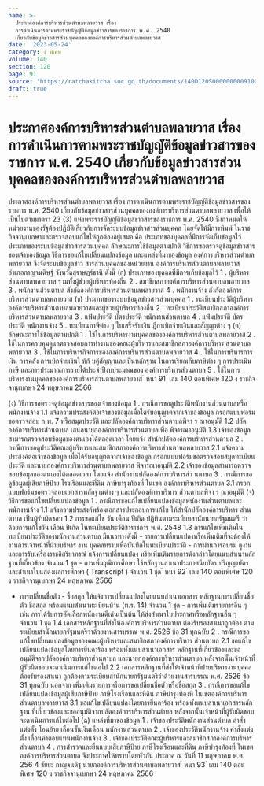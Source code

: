 ```yaml
---
name: >-
  ประกาศองค์การบริหารส่วนตำบลพลายวาส เรื่อง
  การดำเนินการตามพระราชบัญญัติข้อมูลข่าวสารของราชการ พ.ศ. 2540
  เกี่ยวกับข้อมูลข่าวสารส่วนบุคคลขององค์การบริหารส่วนตำบลพลายวาส
date: '2023-05-24'
category: ง พิเศษ
volume: 140
section: 120
page: 91
source: 'https://ratchakitcha.soc.go.th/documents/140D120S0000000009100.pdf'
draft: true
---
```


# ประกาศองค์การบริหารส่วนตำบลพลายวาส เรื่อง การดำเนินการตามพระราชบัญญัติข้อมูลข่าวสารของราชการ พ.ศ. 2540 เกี่ยวกับข้อมูลข่าวสารส่วนบุคคลขององค์การบริหารส่วนตำบลพลายวาส

ประกาศองค์การบริหารส่วนตำบลพลายวาส เรื่อง การดาเนินการตามพระราชบัญญัติข้อมูลข่าวสารของราชการ พ.ศ. 2540 เกี่ยวกับข้อมูลข่าวสารส่วนบุคคลขององค์การบริหารส่วนตาบลพลายวาส เพื่อให้เป็นไปตามมาตรา 23 (3) แห่งพระราชบัญญัติข้อมูลข่าวสารของราชการ พ.ศ. 2540 ซึ่งกาหนดให้หน่วยงานของรัฐต้องปฏิบัติเกี่ยวกับการจัดระบบข้อมูลข่าวสารส่วนบุคคล โดยจัดให้มีการพิมพ์ ในราชกิจจานุเบกษาและตรวจสอบแก้ไขให้ถูกต้องอยู่เสมอ คือ ประเภทของบุคคลที่มีการจัดเก็บข้อมูลไว้ ประเภทของระบบข้อมูลข่าวสารส่วนบุคคล ลักษณะการใช้ข้อมูลตามปกติ วิธีการขอตรวจดูข้อมูลข่าวสาร ของเจ้าของข้อมูล วิธีการขอแก้ไขเปลี่ยนแปลงข้อมูล และแหล่งที่มาของข้อมูล องค์การบริหารส่วนตำบลพลายวาส จึงจัดระบบข้อมูลข่าว สารส่วนบุคคลของหน่วยงาน องค์การบริหารส่วนตาบลพลายวาส อำเภอกาญจนดิษฐ์ จังหวัดสุราษฎร์ธานี ดังนี้ (ก) ประเภทของบุคคลที่มีการเก็บข้อมูลไว้ 1 . ผู้บริหารส่วนตาบลพลายวาส รวมทั้งผู้ช่วยผู้บริหารท้องถิ่น 2 . สมาชิกสภาองค์การบริหารส่วนตาบลพลายวาส 3 . พนักงานส่วนตาบล สังกัดองค์การบริหารส่วนตาบลพลายวาส 4 . พนักงานจ้าง สังกัดองค์การบริหารส่วนตาบลพลายวาส (ข) ประเภทของระบบข้อมูลข่าวสารส่วนบุคคล 1 . ทะเบียนประวัติผู้บริหารองค์การบริหารส่วนตาบลพลายวาสและผู้ช่วยผู้บริหารท้องถิ่น 2 . ทะเบียนประวัติสมาชิกสภาองค์การบริหารส่วนตาบลพลายวาส 3 . แฟ้มประวัติ บัตรประวัติ พนักงานส่วนตาบล 4 . แฟ้มประวัติ บัตรประวัติ พนักงานจ้าง 5 . ทะเบียนภาษีต่าง ๆ ใบเสร็จรับเงิน ฎีกาเบิกจ่ายเงินและสัญญาต่าง ๆ (ค) ลักษณะการใช้ข้อมูลตามปกติ 1 . ใช้ในการบริหารงานบุคคลขององค์การบริหารส่วนตาบลพลายวาส 2 . ใช้ในการควบคุมดูแลตรวจสอบการทำงานของคณะผู้บริหารและสมาชิกสภาองค์การบริหาร ส่วนตาบลพลายวาส 3 . ใช้ในการบริหารกิจการขององค์การบริหารส่วนตาบลพลายวาส 4 . ใช้ในการบริหารการเงิน การคลัง การเบิกจ่ายเงินใ ห้กั บคู่สัญญาและเป็นหลักฐาน ในการเรียกเก็บภาษีต่าง ๆ การประเมินภาษี และการประมาณการรายได้ประจำปีงบประมาณของ องค์การบริหารส่วนตาบล 5 . ใช้ในการบริหารงานบุคคลขององค์การบริหารส่วนตาบลพลายวาส ้ หนา 91 ่ เลม 140 ตอนพิเศษ 120 ง ราชกิจจานุเบกษา 24 พฤษภาคม 2566

(ง) วิธีการขอตรวจดูข้อมูลข่าวสารของเจ้าของข้อมูล 1 . กรณีการขอดูประวัติพนักงานส่วนตาบลหรือพนักงานจ้าง 1.1 แจ้งความประสงค์ต่อเจ้าของข้อมูลเมื่อได้รับอนุญาตจากเจ้าของข้อมูล กรอกแบบฟอร์มขอตรวจสอบ ก.พ. 7 หรือสมุดประวัติ และปลัดองค์การบริหารส่วนตาบลพิจา ร ณาอนุมัติ 1.2 ปลัดองค์การบริหารส่วนตาบล เสนอนายกองค์การบริหารส่วนตาบลเพื่อ พิจารณาอนุมัติ 1.3 เจ้าของข้อมูลสามารถตรวจสอบข้อมูลของตนเองได้ตลอดเวลา โดยแจ้ง สำนักปลัดองค์การบริหารส่วนตาบล 2 . กรณีการขอดูประวัติคณะผู้บริหารและสมาชิกสภาองค์การบริหารส่วนตาบลพลายวาส 2.1 แจ้งความประสงค์ต่อเจ้าของข้อมูล เมื่อได้รับอนุญาตจากเจ้าของข้อมูล กรอกแบบฟอร์มขอตรวจสอบสมุดทะเบียนประวัติ และนายกองค์การบริหารส่วนตาบลพลายวาส พิจารณาอนุมัติ 2.2 เจ้าของข้อมูลสามารถตรวจสอบข้อมูลของตนเองได้ตลอดเวลา โดยแจ้ง สำนักงานปลัดองค์การบริหารส่ว นตาบล 3 . กรณีการขอดูข้อมูลผู้เสียภาษีป้าย โรงเรือนและที่ดิน ภาษีบารุงท้องที่ ในเขต องค์การบริหารส่วนตาบล 3.1 กรอกแบบฟอร์มขอตรวจสอบเอกสารหลักฐานต่าง ๆ และปลัดองค์การบริหาร ส่วนตาบลพิจา ร ณาอนุมัติ (จ) วิธีการขอแก้ไขเปลี่ยนแปลงข้อมูล 1 . กรณีการขอแก้ไขเปลี่ยนแปลงข้อมูลพนักงานส่วนตาบลและพนักงานจ้าง 1.1 แจ้งความประสงค์พร้อมเอกสารประกอบการแก้ไข ให้สำนักปลัดองค์การบริหาร ส่วนตาบล เป็นผู้รับผิดชอบ 1.2 การขอแก้ไข วัน เดือน ปีเกิด ปฏิทินตามระเบียบสานักนายกรัฐมนตรี ว่าด้วยการแก้ไขวัน เดือน ปีเกิด ในทะเบียนประวัติข้าราชการ พ.ศ. 2548 1.3 การแก้ไขเพิ่มเติมในทะเบียนประวัติของพนักงานส่วนตาบล มีแนวทางดังนี้ - รายการเปลี่ยนแปลงหรือเพิ่มเติมที่จะต้องให้งานการเจ้าหน้าที่ฝ่ายบริหาร งาน บุคคลทราบเพื่อบันทึกในทะเบียนประวัติ - การผ่านการอบรม ดูงาน และการรับเครื่องราชอิสริยาภรณ์ แจ้งการเปลี่ยนแปลง หรือเพิ่มเติมรายการดังกล่าวโดยแนบสำเนาหลักฐานที่เกี่ยวข้อง จำนวน 1 ชุด - การเพิ่มวุฒิการศึกษา ใช้หลักฐานสาเนาประกาศนียบัตร ปริญญาบัตร และสำเนาใบแสดงผลการศึกษา ( Transcript ) จำนวน 1 ชุด ้ หนา 92 ่ เลม 140 ตอนพิเศษ 120 ง ราชกิจจานุเบกษา 24 พฤษภาคม 2566

- การเปลี่ยนชื่อตัว - ชื่อสกุล ให้แจ้งการเปลี่ยนแปลงโดยแนบสำเนาเอกสาร หลักฐานการเปลี่ยนชื่อตัว ชื่อสกุล พร้อมแนบสำเนาทะเบียนบ้าน (ท.ร. 14) จำนวน 1 ชุด - การเพิ่มเติมรายการอื่น ๆ เช่น การได้รับการคัดเลือกพนักงานดีเด่นเป็นต้น ให้ส่งสำเนาใบประกาศหรือหลักฐานอื่น ๆ จำนวน 1 ชุด 1.4 เอกสารหลักฐานที่ส่งให้องค์การบริหารส่วนตาบล ต้องรับรองสาเนาถูกต้อง ตามระเบียบสำนักนายกรัฐมนตรีว่าด้วยงานสารบรรณ พ.ศ. 2526 ข้อ 31 ทุกฉบับ 2 . กรณีการขอแก้ไขเปลี่ยนแปลงข้อมูลของคณะผู้บริหารและสมาชิกสภาองค์การบริหาร ส่วนตาบล 2.1 ขอแก้ไขเปลี่ยนแปลงข้อมูลโดยการยื่นคาร้อง พร้อมทั้งแนบสาเนาเอกสาร หลักฐานที่เกี่ยวข้องและขออนุมัติจากปลัดองค์การบริหารส่วนตาบล และนายกองค์การบริหารส่วนตาบล หลังจากนั้นเจ้าหน้าที่ผู้รับผิดชอบจะดาเนินการแก้ไขต่อไป 2.2 เอกสารหลักฐานที่ส่งให้เจ้าหน้าที่ฝ่ายบริหารงานบุคคลต้องรับรองสาเนา ถูกต้องตามระเบียบสานักนายกรัฐมนตรีว่าด้วยงานสารบรรณ พ.ศ. 2526 ข้อ 31 ทุกฉบับ นอกจาก เพิ่มเติมรายการหรือการขอเปลี่ยนชื่อตัวหรือชื่อสกุล 3 . กรณีการขอแก้ไขเปลี่ยนแปลงข้อมูลผู้เสียภาษีป้าย ภาษีโรงเรือนและที่ดิน ภาษีบำรุงท้องที่ ในเขตองค์การบริหารส่วนตาบลพลายวาส 3.1 ขอแก้ไขเปลี่ยนแปลงโดยการยื่นคาร้อง พร้อมทั้งแนบสาเนาเอกสารหลักฐาน ที่เกี่ ยวข้องและขออนุมัติจากปลัดองค์การบริหารส่วนตำบล หลังจากนั้นเจ้าหน้าที่ผู้รับผิดชอบ จะดาเนินการแก้ไขต่อไป (ฉ) แหล่งที่มาของข้อมูล 1 . เจ้าของประวัติพนักงานส่วนตำบล คำสั่งแต่งตั้ง โอนย้าย เลื่อนขั้นเงินเดือน พนักงานส่วนตาบล 2 . เจ้าของประวัติพนักงานจ้าง คำสั่งแต่งตั้ง เลื่อนค่าตอบแทนพนักงานจ้าง 3 . เจ้าของประวัติคณะผู้บริหารและสมาชิกสภาองค์การบริหารส่วนตาบล 4 . การสำรวจและยื่นแบบเสียภาษีป้าย ภาษีโรงเรือนและที่ดิน ภาษีบำรุงท้องที่ ในเขตองค์การบริหารส่วนตาบล จึงประกาศให้ทราบโดยทั่วกัน ประกาศ ณ วันที่ 11 พฤษภาคม พ.ศ. 256 4 ชัยยะ กาญจนดิฐ นายกองค์การบริหารส่วนตาบลพลายวาส ้ หนา 93 ่ เลม 140 ตอนพิเศษ 120 ง ราชกิจจานุเบกษา 24 พฤษภาคม 2566
